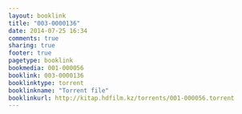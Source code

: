 ```yaml
---
layout: booklink
title: "003-0000136"
date: 2014-07-25 16:34
comments: true
sharing: true
footer: true
pagetype: booklink 
bookmedia: 001-000056
booklink: 003-0000136
booklinktype: torrent
booklinkname: "Torrent file"
booklinkurl: http://kitap.hdfilm.kz/torrents/001-000056.torrent
---
```

